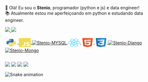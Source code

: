 ## 
👋 Olá! Eu sou o <strong>Stenio</strong>, programador (python e js) e data engineer!<br>
📚 Atualmente estou me aperfeiçoando em python e estudando data engineer.
<div align="left">
  <a href="https://github.com/steniodsb">
  <img height="130em" src="https://github-readme-stats.vercel.app/api?username=steniodsb&show_icons=true&theme=dark&include_all_commits=true&count_private=true">
    <img height="130em" src="https://github-readme-stats.vercel.app/api/top-langs/?username=steniodsb&layout=compact&langs_count=7&theme=dark">
</div>
<div style="display: inline_block"><br>
   <img align="center" alt="Stenio-Python" height="30" width="40" src="https://raw.githubusercontent.com/devicons/devicon/master/icons/python/python-original.svg">
  <img align="center" alt="Stenio-Js" height="30" width="40" src="https://raw.githubusercontent.com/devicons/devicon/master/icons/javascript/javascript-plain.svg">
  <img align="center" alt="Stenio-MYSQL" height="30" width="40" src="https://cdn.jsdelivr.net/gh/devicons/devicon/icons/mysql/mysql-original.svg">
  <img align="center" alt="Stenio-React" height="30" width="40" src="https://raw.githubusercontent.com/devicons/devicon/master/icons/react/react-original.svg">
  <img align="center" alt="Stenio-HTML" height="30" width="40" src="https://raw.githubusercontent.com/devicons/devicon/master/icons/html5/html5-original.svg">
  <img align="center" alt="Stenio-CSS" height="30" width="40" src="https://raw.githubusercontent.com/devicons/devicon/master/icons/css3/css3-original.svg">
  <img align="center" alt="Stenio-Django" height="30" width="40" src="https://cdn.jsdelivr.net/gh/devicons/devicon/icons/django/django-plain.svg">
  <img align="center" alt="Stenio-Mongo" height="30" width="40" src="https://cdn.jsdelivr.net/gh/devicons/devicon/icons/mongodb/mongodb-original.svg">
</div>
  
  ##
 
<div> 
   <a href="https://www.linkedin.com/in/stenio-santos-125920197" target="_blank"><img src="https://img.shields.io/badge/-LinkedIn-%230077B5?style=for-the-badge&logo=linkedin&logoColor=white" target="_blank"></a>
   <a href = "mailto:steniodsb@gmail.com"><img src="https://img.shields.io/badge/-Gmail-%23333?style=for-the-badge&logo=gmail&logoColor=white" target="_blank"></a>
  <a href="https://instagram.com/sten1o" target="_blank"><img src="https://img.shields.io/badge/-Instagram-%23E4405F?style=for-the-badge&logo=instagram&logoColor=white" target="_blank"></a>
 <a href="https://discord.gg/wagxzStdcR" target="_blank"><img src="https://img.shields.io/badge/Discord-7289DA?style=for-the-badge&logo=discord&logoColor=white" target="_blank"></a> 
 

 
  ![Snake animation](https://github.com/steniodsb/steniodsb/blob/output/github-contribution-grid-snake.svg)
 
</div>
